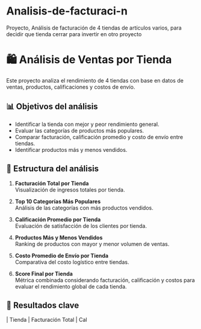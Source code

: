 # Analisis-de-facturaci-n
Proyecto, Análisis de facturación de 4 tiendas de artículos varios, para decidir que tienda cerrar para invertir en otro proyecto
# 🛍️ Análisis de Ventas por Tienda

Este proyecto analiza el rendimiento de 4 tiendas con base en datos de ventas, productos, calificaciones y costos de envío.

## 📊 Objetivos del análisis

- Identificar la tienda con mejor y peor rendimiento general.
- Evaluar las categorías de productos más populares.
- Comparar facturación, calificación promedio y costo de envío entre tiendas.
- Identificar productos más y menos vendidos.

## 📁 Estructura del análisis

1. **Facturación Total por Tienda**  
   Visualización de ingresos totales por tienda.

2. **Top 10 Categorías Más Populares**  
   Análisis de las categorías con más productos vendidos.

3. **Calificación Promedio por Tienda**  
   Evaluación de satisfacción de los clientes por tienda.

4. **Productos Más y Menos Vendidos**  
   Ranking de productos con mayor y menor volumen de ventas.

5. **Costo Promedio de Envío por Tienda**  
   Comparativa del costo logístico entre tiendas.

6. **Score Final por Tienda**  
   Métrica combinada considerando facturación, calificación y costos para evaluar el rendimiento global de cada tienda.

## 📌 Resultados clave

| Tienda    | Facturación Total | Cal
